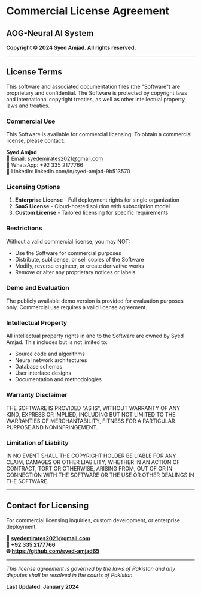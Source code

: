 # Commercial License Agreement

## AOG-Neural AI System

**Copyright © 2024 Syed Amjad. All rights reserved.**

---

## License Terms

This software and associated documentation files (the "Software") are proprietary and confidential. The Software is protected by copyright laws and international copyright treaties, as well as other intellectual property laws and treaties.

### Commercial Use

This Software is available for commercial licensing. To obtain a commercial license, please contact:

**Syed Amjad**  
📧 Email: syedemirates2021@gmail.com  
📱 WhatsApp: +92 335 2177766  
💼 LinkedIn: linkedin.com/in/syed-amjad-9b513570

### Licensing Options

1. **Enterprise License** - Full deployment rights for single organization
2. **SaaS License** - Cloud-hosted solution with subscription model
3. **Custom License** - Tailored licensing for specific requirements

### Restrictions

Without a valid commercial license, you may NOT:
- Use the Software for commercial purposes
- Distribute, sublicense, or sell copies of the Software
- Modify, reverse engineer, or create derivative works
- Remove or alter any proprietary notices or labels

### Demo and Evaluation

The publicly available demo version is provided for evaluation purposes only. Commercial use requires a valid license agreement.

### Intellectual Property

All intellectual property rights in and to the Software are owned by Syed Amjad. This includes but is not limited to:
- Source code and algorithms
- Neural network architectures
- Database schemas
- User interface designs
- Documentation and methodologies

### Warranty Disclaimer

THE SOFTWARE IS PROVIDED "AS IS", WITHOUT WARRANTY OF ANY KIND, EXPRESS OR IMPLIED, INCLUDING BUT NOT LIMITED TO THE WARRANTIES OF MERCHANTABILITY, FITNESS FOR A PARTICULAR PURPOSE AND NONINFRINGEMENT.

### Limitation of Liability

IN NO EVENT SHALL THE COPYRIGHT HOLDER BE LIABLE FOR ANY CLAIM, DAMAGES OR OTHER LIABILITY, WHETHER IN AN ACTION OF CONTRACT, TORT OR OTHERWISE, ARISING FROM, OUT OF OR IN CONNECTION WITH THE SOFTWARE OR THE USE OR OTHER DEALINGS IN THE SOFTWARE.

---

## Contact for Licensing

For commercial licensing inquiries, custom development, or enterprise deployment:

**📧 syedemirates2021@gmail.com**  
**📱 +92 335 2177766**  
**🌐 https://github.com/syed-amjad65**

---

*This license agreement is governed by the laws of Pakistan and any disputes shall be resolved in the courts of Pakistan.*

**Last Updated: January 2024**
